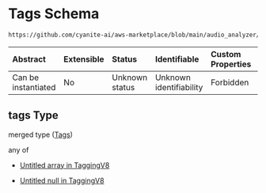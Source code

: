 # Tags Schema

```txt
https://github.com/cyanite-ai/aws-marketplace/blob/main/audio_analyzer/schemes/marketplace_v1/schema/TaggingV8.schema.json#/$defs/MaingenreV1/properties/tags
```



| Abstract            | Extensible | Status         | Identifiable            | Custom Properties | Additional Properties | Access Restrictions | Defined In                                                                     |
| :------------------ | :--------- | :------------- | :---------------------- | :---------------- | :-------------------- | :------------------ | :----------------------------------------------------------------------------- |
| Can be instantiated | No         | Unknown status | Unknown identifiability | Forbidden         | Allowed               | none                | [TaggingV8.schema.json\*](../out/TaggingV8.schema.json "open original schema") |

## tags Type

merged type ([Tags](taggingv8-defs-maingenrev1-properties-tags.md))

any of

* [Untitled array in TaggingV8](taggingv8-defs-maingenrev1-properties-tags-anyof-0.md "check type definition")

* [Untitled null in TaggingV8](taggingv8-defs-maingenrev1-properties-tags-anyof-1.md "check type definition")
